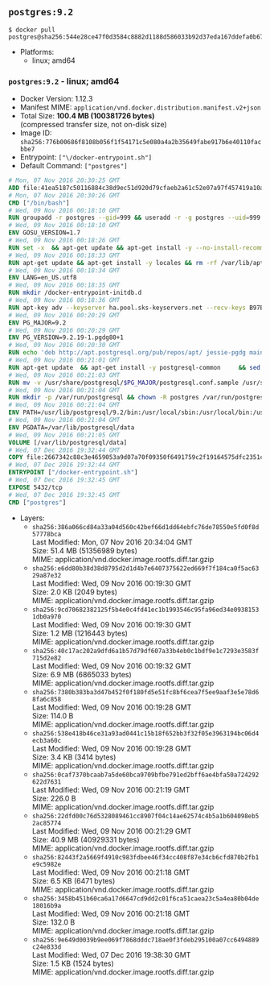 ## `postgres:9.2`

```console
$ docker pull postgres@sha256:544e28ce47f0d3584c8882d1188d586033b92d37eda167ddefa0b67b04efcb1a
```

-	Platforms:
	-	linux; amd64

### `postgres:9.2` - linux; amd64

-	Docker Version: 1.12.3
-	Manifest MIME: `application/vnd.docker.distribution.manifest.v2+json`
-	Total Size: **100.4 MB (100381726 bytes)**  
	(compressed transfer size, not on-disk size)
-	Image ID: `sha256:776b00686f8108b056f1f54171c5e080a4a2b35649fabe917b6e40110facbbe7`
-	Entrypoint: `["\/docker-entrypoint.sh"]`
-	Default Command: `["postgres"]`

```dockerfile
# Mon, 07 Nov 2016 20:30:25 GMT
ADD file:41ea5187c50116884c38d9ec51d920d79cfaeb2a61c52e07a97f457419a10a4f in / 
# Mon, 07 Nov 2016 20:30:26 GMT
CMD ["/bin/bash"]
# Wed, 09 Nov 2016 00:18:10 GMT
RUN groupadd -r postgres --gid=999 && useradd -r -g postgres --uid=999 postgres
# Wed, 09 Nov 2016 00:18:10 GMT
ENV GOSU_VERSION=1.7
# Wed, 09 Nov 2016 00:18:26 GMT
RUN set -x 	&& apt-get update && apt-get install -y --no-install-recommends ca-certificates wget && rm -rf /var/lib/apt/lists/* 	&& wget -O /usr/local/bin/gosu "https://github.com/tianon/gosu/releases/download/$GOSU_VERSION/gosu-$(dpkg --print-architecture)" 	&& wget -O /usr/local/bin/gosu.asc "https://github.com/tianon/gosu/releases/download/$GOSU_VERSION/gosu-$(dpkg --print-architecture).asc" 	&& export GNUPGHOME="$(mktemp -d)" 	&& gpg --keyserver ha.pool.sks-keyservers.net --recv-keys B42F6819007F00F88E364FD4036A9C25BF357DD4 	&& gpg --batch --verify /usr/local/bin/gosu.asc /usr/local/bin/gosu 	&& rm -r "$GNUPGHOME" /usr/local/bin/gosu.asc 	&& chmod +x /usr/local/bin/gosu 	&& gosu nobody true 	&& apt-get purge -y --auto-remove ca-certificates wget
# Wed, 09 Nov 2016 00:18:33 GMT
RUN apt-get update && apt-get install -y locales && rm -rf /var/lib/apt/lists/* 	&& localedef -i en_US -c -f UTF-8 -A /usr/share/locale/locale.alias en_US.UTF-8
# Wed, 09 Nov 2016 00:18:34 GMT
ENV LANG=en_US.utf8
# Wed, 09 Nov 2016 00:18:35 GMT
RUN mkdir /docker-entrypoint-initdb.d
# Wed, 09 Nov 2016 00:18:36 GMT
RUN apt-key adv --keyserver ha.pool.sks-keyservers.net --recv-keys B97B0AFCAA1A47F044F244A07FCC7D46ACCC4CF8
# Wed, 09 Nov 2016 00:20:29 GMT
ENV PG_MAJOR=9.2
# Wed, 09 Nov 2016 00:20:29 GMT
ENV PG_VERSION=9.2.19-1.pgdg80+1
# Wed, 09 Nov 2016 00:20:30 GMT
RUN echo 'deb http://apt.postgresql.org/pub/repos/apt/ jessie-pgdg main' $PG_MAJOR > /etc/apt/sources.list.d/pgdg.list
# Wed, 09 Nov 2016 00:21:01 GMT
RUN apt-get update 	&& apt-get install -y postgresql-common 	&& sed -ri 's/#(create_main_cluster) .*$/\1 = false/' /etc/postgresql-common/createcluster.conf 	&& apt-get install -y 		postgresql-$PG_MAJOR=$PG_VERSION 		postgresql-contrib-$PG_MAJOR=$PG_VERSION 	&& rm -rf /var/lib/apt/lists/*
# Wed, 09 Nov 2016 00:21:03 GMT
RUN mv -v /usr/share/postgresql/$PG_MAJOR/postgresql.conf.sample /usr/share/postgresql/ 	&& ln -sv ../postgresql.conf.sample /usr/share/postgresql/$PG_MAJOR/ 	&& sed -ri "s!^#?(listen_addresses)\s*=\s*\S+.*!\1 = '*'!" /usr/share/postgresql/postgresql.conf.sample
# Wed, 09 Nov 2016 00:21:04 GMT
RUN mkdir -p /var/run/postgresql && chown -R postgres /var/run/postgresql
# Wed, 09 Nov 2016 00:21:04 GMT
ENV PATH=/usr/lib/postgresql/9.2/bin:/usr/local/sbin:/usr/local/bin:/usr/sbin:/usr/bin:/sbin:/bin
# Wed, 09 Nov 2016 00:21:04 GMT
ENV PGDATA=/var/lib/postgresql/data
# Wed, 09 Nov 2016 00:21:05 GMT
VOLUME [/var/lib/postgresql/data]
# Wed, 07 Dec 2016 19:32:44 GMT
COPY file:2667342c88c3e4659053a9d07a70f09350f6491759c2f19164575dfc2351c7d0 in / 
# Wed, 07 Dec 2016 19:32:44 GMT
ENTRYPOINT ["/docker-entrypoint.sh"]
# Wed, 07 Dec 2016 19:32:45 GMT
EXPOSE 5432/tcp
# Wed, 07 Dec 2016 19:32:45 GMT
CMD ["postgres"]
```

-	Layers:
	-	`sha256:386a066cd84a33a04d560c42bef66d1dd64ebfc76de78550e5fd0f8d57778bca`  
		Last Modified: Mon, 07 Nov 2016 20:34:04 GMT  
		Size: 51.4 MB (51356989 bytes)  
		MIME: application/vnd.docker.image.rootfs.diff.tar.gzip
	-	`sha256:e6dd80b38d38d8795d2d1d4b7e6407375622ed669f7f184ca0f5ac6329a87e32`  
		Last Modified: Wed, 09 Nov 2016 00:19:30 GMT  
		Size: 2.0 KB (2049 bytes)  
		MIME: application/vnd.docker.image.rootfs.diff.tar.gzip
	-	`sha256:9cd70682382125f5b4e0c4fd41ec1b1993546c95fa96ed34e09381531db0a970`  
		Last Modified: Wed, 09 Nov 2016 00:19:30 GMT  
		Size: 1.2 MB (1216443 bytes)  
		MIME: application/vnd.docker.image.rootfs.diff.tar.gzip
	-	`sha256:40c17ac202a9dfd6a1b57d79df607a33b4eb0c1bdf9e1c7293e3583f715d2e82`  
		Last Modified: Wed, 09 Nov 2016 00:19:32 GMT  
		Size: 6.9 MB (6865033 bytes)  
		MIME: application/vnd.docker.image.rootfs.diff.tar.gzip
	-	`sha256:7380b383ba3d47b452f0f180fd5e51fc8bf6cea7f5ee9aaf3e5e78d68fa6c858`  
		Last Modified: Wed, 09 Nov 2016 00:19:28 GMT  
		Size: 114.0 B  
		MIME: application/vnd.docker.image.rootfs.diff.tar.gzip
	-	`sha256:538e418b46ce31a93ad0441c15b18f652bb3f32f05e3963194bc06d4ecb3a60c`  
		Last Modified: Wed, 09 Nov 2016 00:19:28 GMT  
		Size: 3.4 KB (3414 bytes)  
		MIME: application/vnd.docker.image.rootfs.diff.tar.gzip
	-	`sha256:0caf7370bcaab7a5de60bca9709bfbe791ed2bff6ae4bfa50a724292622d7631`  
		Last Modified: Wed, 09 Nov 2016 00:21:19 GMT  
		Size: 226.0 B  
		MIME: application/vnd.docker.image.rootfs.diff.tar.gzip
	-	`sha256:22dfd00c76d5328089461cc8907f04c14ae62574c4b5a1b604098eb52ac85774`  
		Last Modified: Wed, 09 Nov 2016 00:21:29 GMT  
		Size: 40.9 MB (40929331 bytes)  
		MIME: application/vnd.docker.image.rootfs.diff.tar.gzip
	-	`sha256:82443f2a5669f4910c983fdbee46f34cc408f87e34cb6cfd870b2fb1e9c5982e`  
		Last Modified: Wed, 09 Nov 2016 00:21:18 GMT  
		Size: 6.5 KB (6471 bytes)  
		MIME: application/vnd.docker.image.rootfs.diff.tar.gzip
	-	`sha256:3458b451b60ca6a17d6647cd9dd2c01f6ca51caea23c5a4ea80b04de18016b9a`  
		Last Modified: Wed, 09 Nov 2016 00:21:18 GMT  
		Size: 132.0 B  
		MIME: application/vnd.docker.image.rootfs.diff.tar.gzip
	-	`sha256:9e649d0039b9ee069f7868dddc718ae0f3fdeb295100a07cc6494889c24e833d`  
		Last Modified: Wed, 07 Dec 2016 19:38:30 GMT  
		Size: 1.5 KB (1524 bytes)  
		MIME: application/vnd.docker.image.rootfs.diff.tar.gzip
